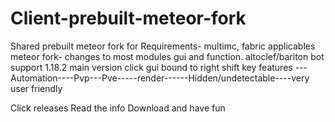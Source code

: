 # Client-prebuilt-meteor-fork
Shared prebuilt meteor fork for 
Requirements- multimc, fabric applicables
meteor fork- changes to most modules gui and function.
altoclef/bariton bot support
1.18.2 main version
click gui bound to right shift
key features ---Automation----Pvp---Pve-----render------Hidden/undetectable----very user friendly

Click releases Read the info Download and have fun 
